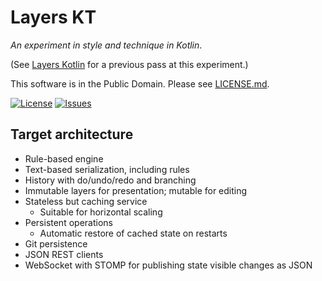 # Layers KT

_An experiment in style and technique in Kotlin_.

(See [Layers Kotlin](https://github.com/binkley/layers-kt) for a previous
pass at this experiment.)

This software is in the Public Domain.  Please see [LICENSE.md](LICENSE.md).

[![License](https://img.shields.io/badge/license-PD-blue.svg)](http://unlicense.org)
[![Issues](https://img.shields.io/github/issues/binkley/spikes.svg)](https://github.com/binkley/spikes/issues)

## Target architecture

* Rule-based engine
* Text-based serialization, including rules
* History with do/undo/redo and branching
* Immutable layers for presentation; mutable for editing
* Stateless but caching service
  - Suitable for horizontal scaling
* Persistent operations
  - Automatic restore of cached state on restarts
* Git persistence
* JSON REST clients
* WebSocket with STOMP for publishing state visible changes as JSON
